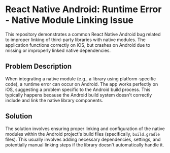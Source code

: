 # React Native Android: Runtime Error - Native Module Linking Issue

This repository demonstrates a common React Native Android bug related to improper linking of third-party libraries with native modules. The application functions correctly on iOS, but crashes on Android due to missing or improperly linked native dependencies.

## Problem Description

When integrating a native module (e.g., a library using platform-specific code), a runtime error can occur on Android.  The app works perfectly on iOS, suggesting a problem specific to the Android build process. This typically happens because the Android build system doesn't correctly include and link the native library components.

## Solution

The solution involves ensuring proper linking and configuration of the native modules within the Android project's build files (specifically, `build.gradle` files). This usually involves adding necessary dependencies, settings, and potentially manual linking steps if the library doesn't automatically handle it.